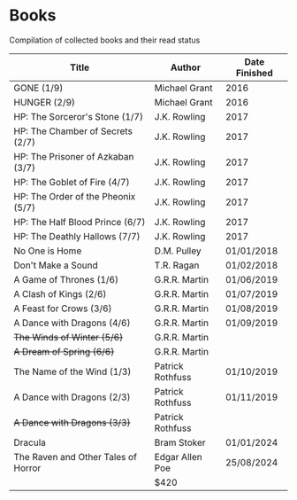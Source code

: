 # Books
Compilation of collected books and their read status

| Title    | Author | Date Finished |
| -------- | ---- | --------- |
| GONE (1/9) | Michael Grant | 2016 |
| HUNGER (2/9) | Michael Grant | 2016 |
| HP: The Sorceror's Stone (1/7) | J.K. Rowling | 2017 |
| HP: The Chamber of Secrets (2/7)  | J.K. Rowling | 2017 |
| HP: The Prisoner of Azkaban (3/7)  | J.K. Rowling | 2017 |
| HP: The Goblet of Fire (4/7) | J.K. Rowling | 2017 |
| HP: The Order of the Pheonix (5/7)  | J.K. Rowling | 2017 |
| HP: The Half Blood Prince (6/7)  | J.K. Rowling | 2017 |
| HP: The Deathly Hallows (7/7) | J.K. Rowling | 2017 |
| No One is Home  | D.M. Pulley | 01/01/2018 |
| Don't Make a Sound  | T.R. Ragan | 01/02/2018 |
| A Game of Thrones (1/6)  | G.R.R. Martin | 01/06/2019 | 
| A Clash of Kings (2/6)  | G.R.R. Martin | 01/07/2019 | 
| A Feast for Crows (3/6)  | G.R.R. Martin | 01/08/2019 | 
| A Dance with Dragons (4/6)  | G.R.R. Martin | 01/09/2019 |
| ~~The Winds of Winter (5/6)~~  | G.R.R. Martin |  |
| ~~A Dream of Spring (6/6)~~  | G.R.R. Martin |  |
| The Name of the Wind (1/3)  | Patrick Rothfuss | 01/10/2019 |
| A Dance with Dragons (2/3)  | Patrick Rothfuss | 01/11/2019 |
| ~~A Dance with Dragons (3/3)~~  | Patrick Rothfuss | |
| Dracula  | Bram Stoker | 01/01/2024 | 
| The Raven and Other Tales of Horror | Edgar Allen Poe | 25/08/2024 | 
|  | $420    | |
